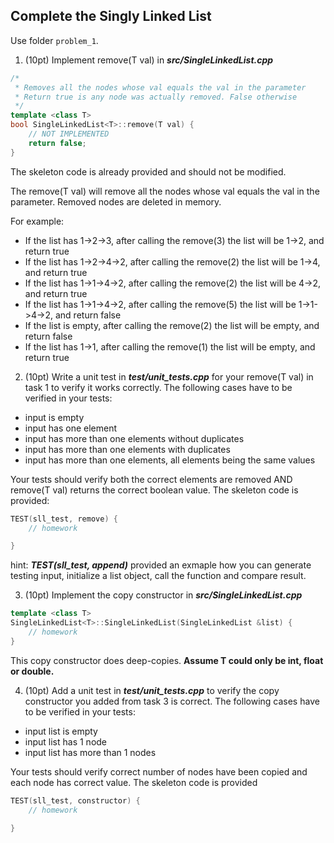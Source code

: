 ## Complete the Singly Linked List

Use folder ```problem_1```.

1. (10pt) Implement remove(T val) in ***src/SingleLinkedList.cpp***
```C++
/*
 * Removes all the nodes whose val equals the val in the parameter
 * Return true is any node was actually removed. False otherwise
 */
template <class T>
bool SingleLinkedList<T>::remove(T val) {
    // NOT IMPLEMENTED
    return false;
}
```
The skeleton code is already provided and should not be modified. 

The remove(T val) will remove all the nodes whose val equals the val in the parameter. Removed nodes are deleted in memory.

For example:
* If the list has 1->2->3, after calling the remove(3) the list will be 1->2, and return true
* If the list has 1->2->4->2, after calling the remove(2) the list will be 1->4, and return true
* If the list has 1->1->4->2, after calling the remove(2) the list will be 4->2, and return true
* If the list has 1->1->4->2, after calling the remove(5) the list will be 1->1->4->2, and return false
* If the list is empty, after calling the remove(2) the list will be empty, and return false
* If the list has 1->1, after calling the remove(1) the list will be empty, and return true


2. (10pt) Write a unit test in ***test/unit_tests.cpp*** for your remove(T val) in task 1 to verify it works correctly. The following cases have to be verified in your tests:

* input is empty
* input has one element
* input has more than one elements without duplicates
* input has more than one elements with duplicates
* input has more than one elements, all elements being the same values

Your tests should verify both the correct elements are removed AND remove(T val) returns the correct boolean value. The skeleton code is provided:

```C++
TEST(sll_test, remove) {
    // homework

}
```

hint: ***TEST(sll_test, append)*** provided an exmaple how you can generate testing input, initialize a list object, call the function and compare result.

3. (10pt) Implement the copy constructor in ***src/SingleLinkedList.cpp***
```C++
template <class T>
SingleLinkedList<T>::SingleLinkedList(SingleLinkedList &list) {
    // homework 
}
```
This copy constructor does deep-copies. **Assume T could only be int, float or double.**


4. (10pt) Add a unit test in ***test/unit_tests.cpp*** to verify the copy constructor you added from task 3 is correct. The following cases have to be verified in your tests:

* input list is empty
* input list has 1 node
* input list has more than 1 nodes

Your tests should verify correct number of nodes have been copied and each node has correct value. The skeleton code is provided

```C++
TEST(sll_test, constructor) {
    // homework

}
```



